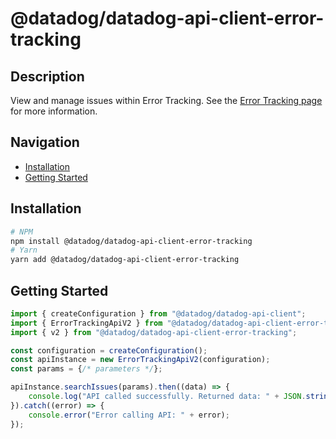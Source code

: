 # @datadog/datadog-api-client-error-tracking

## Description

View and manage issues within Error Tracking. See the [Error Tracking page](https://docs.datadoghq.com/error_tracking/) for more information.

## Navigation

- [Installation](#installation)
- [Getting Started](#getting-started)

## Installation

```sh
# NPM
npm install @datadog/datadog-api-client-error-tracking
# Yarn
yarn add @datadog/datadog-api-client-error-tracking
```

## Getting Started
```ts
import { createConfiguration } from "@datadog/datadog-api-client";
import { ErrorTrackingApiV2 } from "@datadog/datadog-api-client-error-tracking";
import { v2 } from "@datadog/datadog-api-client-error-tracking";

const configuration = createConfiguration();
const apiInstance = new ErrorTrackingApiV2(configuration);
const params = {/* parameters */};

apiInstance.searchIssues(params).then((data) => {
    console.log("API called successfully. Returned data: " + JSON.stringify(data));
}).catch((error) => {
    console.error("Error calling API: " + error);
});
```